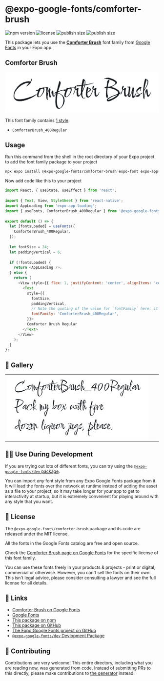 # @expo-google-fonts/comforter-brush

![npm version](https://flat.badgen.net/npm/v/@expo-google-fonts/comforter-brush)
![license](https://flat.badgen.net/github/license/expo/google-fonts)
![publish size](https://flat.badgen.net/packagephobia/install/@expo-google-fonts/comforter-brush)
![publish size](https://flat.badgen.net/packagephobia/publish/@expo-google-fonts/comforter-brush)

This package lets you use the [**Comforter Brush**](https://fonts.google.com/specimen/Comforter+Brush) font family from [Google Fonts](https://fonts.google.com/) in your Expo app.

## Comforter Brush

![Comforter Brush](./font-family.png)

This font family contains [1 style](#-gallery).

- `ComforterBrush_400Regular`

## Usage

Run this command from the shell in the root directory of your Expo project to add the font family package to your project
```sh
npx expo install @expo-google-fonts/comforter-brush expo-font expo-app-loading
```

Now add code like this to your project
```js
import React, { useState, useEffect } from 'react';

import { Text, View, StyleSheet } from 'react-native';
import AppLoading from 'expo-app-loading';
import { useFonts, ComforterBrush_400Regular } from '@expo-google-fonts/comforter-brush';

export default () => {
  let [fontsLoaded] = useFonts({
    ComforterBrush_400Regular,
  });

  let fontSize = 24;
  let paddingVertical = 6;

  if (!fontsLoaded) {
    return <AppLoading />;
  } else {
    return (
      <View style={{ flex: 1, justifyContent: 'center', alignItems: 'center' }}>
        <Text
          style={{
            fontSize,
            paddingVertical,
            // Note the quoting of the value for `fontFamily` here; it expects a string!
            fontFamily: 'ComforterBrush_400Regular',
          }}>
          Comforter Brush Regular
        </Text>
      </View>
    );
  }
};

```

## 🔡 Gallery


||||
|-|-|-|
|![ComforterBrush_400Regular](./ComforterBrush_400Regular.ttf.png)||||


## 👩‍💻 Use During Development

If you are trying out lots of different fonts, you can try using the [`@expo-google-fonts/dev` package](https://github.com/expo/google-fonts/tree/master/font-packages/dev#readme).

You can import *any* font style from any Expo Google Fonts package from it. It will load the fonts
over the network at runtime instead of adding the asset as a file to your project, so it may take longer
for your app to get to interactivity at startup, but it is extremely convenient
for playing around with any style that you want.

## 📖 License

The `@expo-google-fonts/comforter-brush` package and its code are released under the MIT license.

All the fonts in the Google Fonts catalog are free and open source.

Check the [Comforter Brush page on Google Fonts](https://fonts.google.com/specimen/Comforter+Brush) for the specific license of this font family.

You can use these fonts freely in your products & projects - print or digital, commercial or otherwise. However, you can't sell the fonts on their own. This isn't legal advice, please consider consulting a lawyer and see the full license for all details.

## 🔗 Links

- [Comforter Brush on Google Fonts](https://fonts.google.com/specimen/Comforter+Brush)
- [Google Fonts](https://fonts.google.com/)
- [This package on npm](https://www.npmjs.com/package/@expo-google-fonts/comforter-brush)
- [This package on GitHub](https://github.com/expo/google-fonts/tree/master/font-packages/comforter-brush)
- [The Expo Google Fonts project on GitHub](https://github.com/expo/google-fonts)
- [`@expo-google-fonts/dev` Devlopment Package](https://github.com/expo/google-fonts/tree/master/font-packages/dev)

## 🤝 Contributing

Contributions are very welcome! This entire directory, including what you are reading now, was generated from code. Instead of submitting PRs to this directly, please make contributions to [the generator](https://github.com/expo/google-fonts/tree/master/packages/generator) instead.
